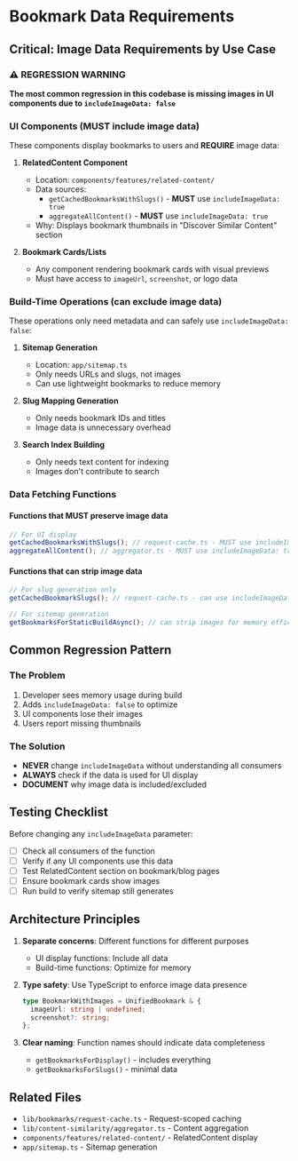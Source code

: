 # Bookmark Data Requirements

## Critical: Image Data Requirements by Use Case

### ⚠️ REGRESSION WARNING

**The most common regression in this codebase is missing images in UI components due to `includeImageData: false`**

### UI Components (MUST include image data)

These components display bookmarks to users and **REQUIRE** image data:

1. **RelatedContent Component**
   - Location: `components/features/related-content/`
   - Data sources:
     - `getCachedBookmarksWithSlugs()` - **MUST** use `includeImageData: true`
     - `aggregateAllContent()` - **MUST** use `includeImageData: true`
   - Why: Displays bookmark thumbnails in "Discover Similar Content" section

2. **Bookmark Cards/Lists**
   - Any component rendering bookmark cards with visual previews
   - Must have access to `imageUrl`, `screenshot`, or logo data

### Build-Time Operations (can exclude image data)

These operations only need metadata and can safely use `includeImageData: false`:

1. **Sitemap Generation**
   - Location: `app/sitemap.ts`
   - Only needs URLs and slugs, not images
   - Can use lightweight bookmarks to reduce memory

2. **Slug Mapping Generation**
   - Only needs bookmark IDs and titles
   - Image data is unnecessary overhead

3. **Search Index Building**
   - Only needs text content for indexing
   - Images don't contribute to search

### Data Fetching Functions

#### Functions that MUST preserve image data

```typescript
// For UI display
getCachedBookmarksWithSlugs(); // request-cache.ts - MUST use includeImageData: true
aggregateAllContent(); // aggregator.ts - MUST use includeImageData: true
```

#### Functions that can strip image data

```typescript
// For slug generation only
getCachedBookmarkSlugs(); // request-cache.ts - can use includeImageData: false

// For sitemap generation
getBookmarksForStaticBuildAsync(); // can strip images for memory efficiency
```

## Common Regression Pattern

### The Problem

1. Developer sees memory usage during build
2. Adds `includeImageData: false` to optimize
3. UI components lose their images
4. Users report missing thumbnails

### The Solution

- **NEVER** change `includeImageData` without understanding all consumers
- **ALWAYS** check if the data is used for UI display
- **DOCUMENT** why image data is included/excluded

## Testing Checklist

Before changing any `includeImageData` parameter:

- [ ] Check all consumers of the function
- [ ] Verify if any UI components use this data
- [ ] Test RelatedContent section on bookmark/blog pages
- [ ] Ensure bookmark cards show images
- [ ] Run build to verify sitemap still generates

## Architecture Principles

1. **Separate concerns**: Different functions for different purposes
   - UI display functions: Include all data
   - Build-time functions: Optimize for memory

2. **Type safety**: Use TypeScript to enforce image data presence

   ```typescript
   type BookmarkWithImages = UnifiedBookmark & {
     imageUrl: string | undefined;
     screenshot?: string;
   };
   ```

3. **Clear naming**: Function names should indicate data completeness
   - `getBookmarksForDisplay()` - includes everything
   - `getBookmarksForSlugs()` - minimal data

## Related Files

- `lib/bookmarks/request-cache.ts` - Request-scoped caching
- `lib/content-similarity/aggregator.ts` - Content aggregation
- `components/features/related-content/` - RelatedContent display
- `app/sitemap.ts` - Sitemap generation
